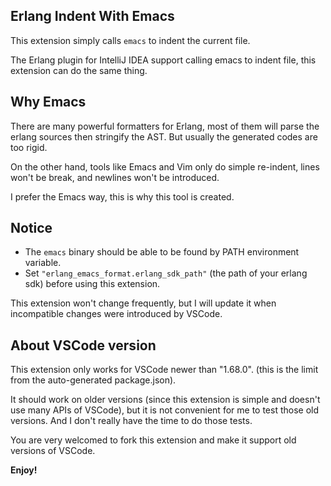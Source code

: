 ## Erlang Indent With Emacs

This extension simply calls `emacs` to indent the current file.

The Erlang plugin for IntelliJ IDEA support calling emacs to indent file, this extension can do the same thing.

## Why Emacs

There are many powerful formatters for Erlang, most of them will parse the erlang sources then stringify the AST.
But usually the generated codes are too rigid.

On the other hand, tools like Emacs and Vim only do simple re-indent,
lines won't be break, and newlines won't be introduced.

I prefer the Emacs way, this is why this tool is created.

## Notice

- The `emacs` binary should be able to be found by PATH environment variable.
- Set `"erlang_emacs_format.erlang_sdk_path"` (the path of your erlang sdk) before using this extension.

This extension won't change frequently, but I will update it when incompatible changes were introduced by VSCode.

## About VSCode version

This extension only works for VSCode newer than "1.68.0". (this is the limit from the auto-generated package.json).

It should work on older versions (since this extension is simple and doesn't use many APIs of VSCode), but it is not convenient for me to test those old versions. And I don't really have the time to do those tests.

You are very welcomed to fork this extension and make it support old versions of VSCode.

**Enjoy!**

